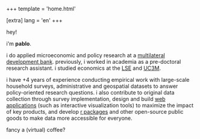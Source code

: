 +++
template = 'home.html'

[extra]
lang = 'en'
+++

<!-- Hey!

I'm Pablo.

I work as an Analyst at the [EBRD's Office of the Chief Economist](https://www.ebrd.com/sites/Satellite?c=Content&cid=1395317980748&pagename=EBRD%2FContent%2FContentLayout). Previously, I worked with [Miguel Almunia](https://malmunia.github.io/) and [Claudia Hupkau](https://sites.google.com/view/claudiahupkau/home) at [CUNEF](https://www.cunef.edu/en/) as a pre-doctoral research assistant. I studied economics at the [LSE](https://www.lse.ac.uk/) and [UC3M](https://www.uc3m.es/home).

My work leverages large-scale datasets to answer policy-oriented research questions in the realm of applied microeconomics. I also design [interactive visualizations tools](/projects) to maximize the impact of key products and, in my free time, to tell data stories about whatever I deem interesting.

Fancy a (virtual) coffee? -->

hey!

i'm **pablo**.

i do applied microeconomic and policy research at a [multilateral development bank](https://www.ebrd.com/sites/Satellite?c=Content&cid=1395317980748&pagename=EBRD%2FContent%2FContentLayout). previously, i worked in academia as a pre-doctoral research assistant. i studied economics at the [LSE](https://www.lse.ac.uk/) and [UC3M](https://www.uc3m.es/home).

i have +4 years of experience conducting empirical work with large-scale household surveys, administrative and geospatial datasets to answer policy-oriented research questions. i also contribute to original data collection through survey implementation, design and build [web applications](/projects) (such as interactive visualization tools) to maximize the impact of key products, and develop [r packages](https://pablogguz.github.io/ineAtlas) and other open-source public goods to make data more accessible for everyone.

fancy a (virtual) coffee? 

<!-- i mainly read, write (code), work out, and try to enjoy life.  -->

<!-- ### stuff I'm doing 
-	thinking about [digital gardens](https://maggieappleton.com/garden-history) and idea management systems
-	developing [subincomeR](https://pablogguz.github.io/subincomeR), an R package to access global sub-national income data 
-	trying not to suck at chess -->
